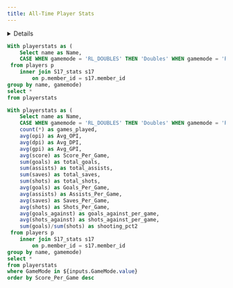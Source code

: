 ```yaml
---
title: All-Time Player Stats
---
```


<LastRefreshed prefix="Data last updated"/>

<Details title='Instructions'>

Below you will find stats for all players in MLE history.
- You can use the search bar above the table to search for a specific player.
- You can also use the drop down menu below to Filter the stats however you see fit.
- Lastly you can click on the stat column to put stats in ascending or descending order.

</Details>

```sql Stats
With playerstats as (
    Select name as Name,
    CASE WHEN gamemode = 'RL_DOUBLES' THEN 'Doubles' WHEN gamemode = 'RL_STANDARD' THEN 'Standard' ELSE 'Unknown' END as GameMode
 from players p
    inner join S17_stats s17
        on p.member_id = s17.member_id
group by name, gamemode)
select *
from playerstats
```

```sql LeaderboardStats
With playerstats as (
    Select name as Name,
    CASE WHEN gamemode = 'RL_DOUBLES' THEN 'Doubles' WHEN gamemode = 'RL_STANDARD' THEN 'Standard' ELSE 'Unknown' END as GameMode,
    count(*) as games_played,
    avg(opi) as Avg_OPI,
    avg(dpi) as Avg_DPI,
    avg(gpi) as Avg_GPI,
    avg(score) as Score_Per_Game,
    sum(goals) as total_goals,
    sum(assists) as total_assists,
    sum(saves) as total_saves,
    sum(shots) as total_shots,
    avg(goals) as Goals_Per_Game,
    avg(assists) as Assists_Per_Game,
    avg(saves) as Saves_Per_Game,
    avg(shots) as Shots_Per_Game,
    avg(goals_against) as goals_against_per_game,
    avg(shots_against) as shots_against_per_game,
    sum(goals)/sum(shots) as shooting_pct2
 from players p
    inner join S17_stats s17
        on p.member_id = s17.member_id
group by name, gamemode)
select *
from playerstats
where GameMode in ${inputs.GameMode.value}
order by Score_Per_Game desc
```



<Dropdown data={Stats} name=GameMode value=GameMode multiple=true selectAllByDefault=true />

<DataTable data={LeaderboardStats} rows=21 search=true rowShading=true headerColor=#2a4b82 headerFontColor=white />



